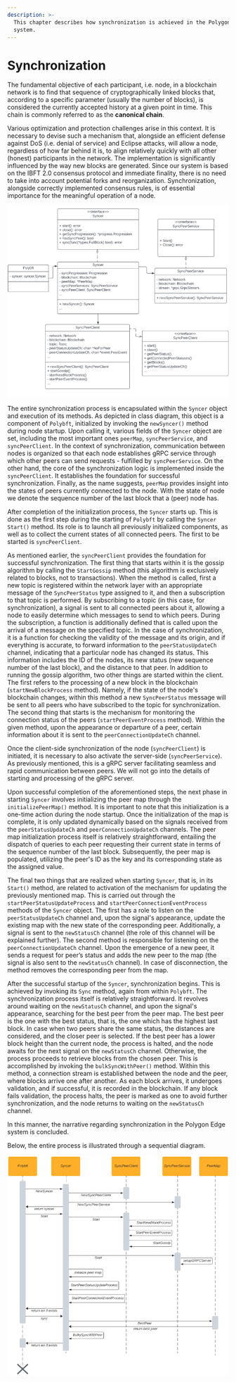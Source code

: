 ```yaml
---
description: >-
  This chapter describes how synchronization is achieved in the Polygon Edge
  system.
---
```


# Synchronization

The fundamental objective of each participant, i.e. node, in a blockchain network is to find that sequence of cryptographically linked blocks that, according to a specific parameter (usually the number of blocks), is considered the currently accepted history at a given point in time. This chain is commonly referred to as the **canonical chain**.&#x20;

Various optimization and protection challenges arise in this context. It is necessary to devise such a mechanism that, alongside an efficient defense against DoS (i.e. denial of service) and Eclipse attacks, will allow a node, regardless of how far behind it is, to align relatively quickly with all other (honest) participants in the network. The implementation is significantly influenced by the way new blocks are generated. Since our system is based on the IBFT 2.0 consensus protocol and immediate finality, there is no need to take into account potential forks and reorganization. Synchronization, alongside correctly implemented consensus rules, is of essential importance for the meaningful operation of a node.&#x20;

![Components of the Synchronization Process](<../../.gitbook/assets/15 (1).png>)

The entire synchronization process is encapsulated within the `Syncer` object and execution of its methods. As depicted in class diagram, this object is a component of `Polybft`, initialized by invoking the `newSyncer()` method during node startup. Upon calling it, various fields of the `Syncer` object are set, including the most important ones `peerMap`, `syncPeerService`, and `syncPeerClient`. In the context of synchronization, communication between nodes is organized so that each node establishes gRPC service through which other peers can send requests - fulfilled by `syncPeerService`. On the other hand, the core of the synchronization logic is implemented inside the `syncPeerClient`. It establishes the foundation for successful synchronization. Finally, as the name suggests, `peerMap` provides insight into the states of peers currently connected to the node. With the state of node we denote the sequence number of the last block that a (peer) node has.

After completion of the initialization process, the `Syncer` starts up. This is done as the first step during the starting of `Polybft` by calling the `Syncer` `Start()` method. Its role is to launch all previously initialized components, as well as to collect the current states of all connected peers. The first to be started is `syncPeerClient`.

As mentioned earlier, the `syncPeerClient` provides the foundation for successful synchronization. The first thing that starts within it is the gossip algorithm by calling the `StartGossip` method (this algorithm is exclusively related to blocks, not to transactions). When the method is called, first a new topic is registered within the network layer with an appropriate message of the `SyncPeerStatus` type assigned to it, and then a subscription to that topic is performed. By subscribing to a topic (in this case, for synchronization), a signal is sent to all connected peers about it, allowing a node to easily determine which messages to send to which peers. During the subscription, a function is additionally defined that is called upon the arrival of a message on the specified topic. In the case of synchronization, it is a function for checking the validity of the message and its origin, and if everything is accurate, to forward information to the `peerStatusUpdateCh` channel, indicating that a particular node has changed its status. This information includes the ID of the nodes, its new status (new sequence number of the last block), and the distance to that peer. In addition to running the gossip algorithm, two other things are started within the client. The first refers to the processing of a new block in the blockchain (`startNewBlockProcess` method). Namely, if the state of the node's blockchain changes, within this method a new `SyncPeerStatus` message will be sent to all peers who have subscribed to the topic for synchronization. The second thing that starts is the mechanism for monitoring the connection status of the peers (`startPeerEventProcess` method). Within the given method, upon the appearance or departure of a peer, certain information about it is sent to the `peerConnectionUpdateCh` channel.

Once the client-side synchronization of the node (`syncPeerClient`) is initiated, it is necessary to also activate the server-side (`syncPeerService`). As previously mentioned, this is a gRPC server facilitating seamless and rapid communication between peers. We will not go into the details of starting and processing of the gRPC server.

Upon successful completion of the aforementioned steps, the next phase in starting `Syncer` involves initializing the peer map through the `initializePeerMap()` method. It is important to note that this initialization is a one-time action during the node startup. Once the initialization of the map is complete, it is only updated dynamically based on the signals received from the `peerStatusUpdateCh` and `peerConnectionUpdateCh` channels. The peer map initialization process itself is relatively straightforward, entailing the dispatch of queries to each peer requesting their current state in terms of the sequence number of the last block. Subsequently, the peer map is populated, utilizing the peer's ID as the key and its corresponding state as the assigned value.

The final two things that are realized when starting `Syncer`, that is, in its `Start()` method, are related to activation of the mechanism for updating the previously mentioned map. This is carried out through the `startPeerStatusUpdateProcess` and `startPeerConnectionEventProcess` methods of the `Syncer` object. The first has a role to listen on the `peerStatusUpdateCh` channel and, upon the signal's appearance, update the existing map with the new state of the corresponding peer. Additionally, a signal is sent to the `newStatusCh` channel (the role of this channel will be explained further). The second method is responsible for listening on the `peerConnectionUpdateCh` channel. Upon the emergence of a new peer, it sends a request for peer’s status and adds the new peer to the map (the signal is also sent to the `newStatusCh` channel). In case of disconnection, the method removes the corresponding peer from the map.

After the successful startup of the `Syncer`, synchronization begins. This is achieved by invoking its `Sync` method, again from within `Polybft`. The synchronization process itself is relatively straightforward. It revolves around waiting on the `newStatusCh` channel, and upon the signal's appearance, searching for the best peer from the peer map. The best peer is the one with the best status, that is, the one which has the highest last block. In case when two peers share the same status, the distances are considered, and the closer peer is selected. If the best peer has a lower block height than the current node, the process is halted, and the node awaits for the next signal on the `newStatusCh` channel. Otherwise, the process proceeds to retrieve blocks from the chosen peer. This is accomplished by invoking the `bulkSyncWithPeer()` method. Within this method, a connection stream is established between the node and the peer, where blocks arrive one after another. As each block arrives, it undergoes validation, and if successful, it is recorded in the blockchain. If any block fails validation, the process halts, the peer is marked as one to avoid further synchronization, and the node returns to waiting on the `newStatusCh` channel.

In this manner, the narrative regarding synchronization in the Polygon Edge system is concluded.&#x20;

Below, the entire process is illustrated through a sequential diagram.

![Sequence diagram of the synchronization process](<../../.gitbook/assets/16 (1).png>)

